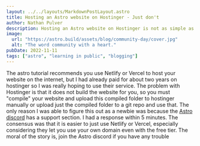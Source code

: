```yaml
---
layout: ../../layouts/MarkdownPostLayout.astro
title: Hosting an Astro website on Hostinger - Just don't
author: Nathan Pulver
description: Hosting an Astro website on Hostinger is not as simple as linking your github repo, but there are people to help.
image:
  url: "https://astro.build/assets/blog/community-day/cover.jpg"
  alt: "The word community with a heart."
pubDate: 2022-11-11
tags: ["astro", "learning in public", "blogging"]
---
```


The astro tutorial recommends you use Netlify or Vercel to host your website on
the internet, but I had already paid for about two years on hostinger so I was
really hoping to use their service. The problem with Hostinger is that it does
not build the website for you, so you must "compile" your website and upload
this compiled folder to hostinger manually or upload just the compiled folder to
a git repo and use that. The only reason I was able to figure this out as a
newbie was because the [Astro discord](https://astro.build/chat) has a support
section. I had a response within 5 minutes. The consensus was that it is easier
to just use Netlify or Vercel, especially considering they let you use your own
domain even with the free tier. The moral of the story is, join the Astro
discord if you have any trouble
